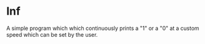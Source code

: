 # Inf
A simple program which which continuously prints a "1" or a "0" at a custom speed which can be set by the user.
